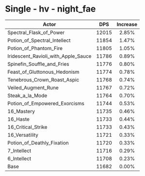 # Single - hv - night_fae
| Actor | DPS | Increase |
|---|:---:|:---:|
|Spectral_Flask_of_Power|12015|2.85%|
|Potion_of_Spectral_Intellect|11854|1.47%|
|Potion_of_Phantom_Fire|11805|1.05%|
|Iridescent_Ravioli_with_Apple_Sauce|11786|0.89%|
|Spinefin_Souffle_and_Fries|11776|0.80%|
|Feast_of_Gluttonous_Hedonism|11774|0.78%|
|Tenebrous_Crown_Roast_Aspic|11768|0.74%|
|Veiled_Augment_Rune|11767|0.72%|
|Steak_a_la_Mode|11764|0.70%|
|Potion_of_Empowered_Exorcisms|11744|0.53%|
|16_Mastery|11735|0.46%|
|16_Haste|11733|0.44%|
|16_Critical_Strike|11733|0.43%|
|16_Versatility|11721|0.33%|
|Potion_of_Deathly_Fixation|11720|0.33%|
|7_Intellect|11716|0.29%|
|6_Intellect|11708|0.23%|
|Base|11682|0.00%|
